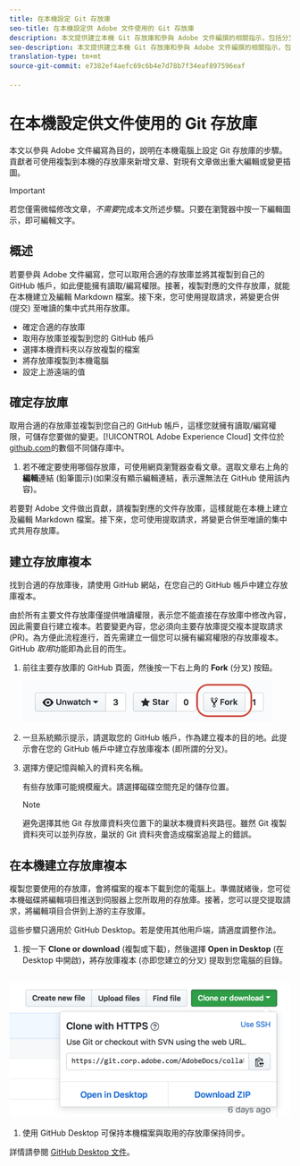 ```yaml
---
title: 在本機設定 Git 存放庫
seo-title: 在本機設定供 Adobe 文件使用的 Git 存放庫
description: 本文提供建立本機 Git 存放庫和參與 Adobe 文件編撰的相關指示，包括分叉處理與複製流程。
seo-description: 本文提供建立本機 Git 存放庫和參與 Adobe 文件編撰的相關指示，包括分叉處理與複製流程。
translation-type: tm+mt
source-git-commit: e7382ef4aefc69c6b4e7d78b7f34eaf897596eaf

---
```



# 在本機設定供文件使用的 Git 存放庫

本文以參與 Adobe 文件編寫為目的，說明在本機電腦上設定 Git 存放庫的步驟。貢獻者可使用複製到本機的存放庫來新增文章、對現有文章做出重大編輯或變更插圖。

> [!IMPORTANT]
> 若您僅需微幅修改文章，*不需要*完成本文所述步驟。只要在瀏覽器中按一下編輯圖示，即可編輯文字。

## 概述

若要參與 Adobe 文件編寫，您可以取用合適的存放庫並將其複製到自己的 GitHub 帳戶，如此便能擁有讀取/編寫權限。接著，複製對應的文件存放庫，就能在本機建立及編輯 Markdown 檔案。接下來，您可使用提取請求，將變更合併 (提交) 至唯讀的集中式共用存放庫。

* 確定合適的存放庫
* 取用存放庫並複製到您的 GitHub 帳戶
* 選擇本機資料夾以存放複製的檔案
* 將存放庫複製到本機電腦
* 設定上游遠端的值

## 確定存放庫

取用合適的存放庫並複製到您自己的 GitHub 帳戶，這樣您就擁有讀取/編寫權限，可儲存您要做的變更。[!UICONTROL Adobe Experience Cloud] 文件位於 [github.com](https://www.github.com/adobedocs)的數個不同儲存庫中。

1. 若不確定要使用哪個存放庫，可使用網頁瀏覽器查看文章。選取文章右上角的**編輯**連結 (鉛筆圖示)(如果沒有顯示編輯連結，表示還無法在 GitHub 使用該內容)。

若要對 Adobe 文件做出貢獻，請複製對應的文件存放庫，這樣就能在本機上建立及編輯 Markdown 檔案。接下來，您可使用提取請求，將變更合併至唯讀的集中式共用存放庫。

<!---
![GitHub Triangle](/assets/git-and-github-initial-setup.png)

If you're new to GitHub, watch the following video for a conceptual overview of the forking and cloning process:

>[!VIDEO https://channel9.msdn.com/Blogs/CoolMoose/Git-Repository-Setup/player]
-->

## 建立存放庫複本

找到合適的存放庫後，請使用 GitHub 網站，在您自己的 GitHub 帳戶中建立存放庫複本。

由於所有主要文件存放庫僅提供唯讀權限，表示您不能直接在存放庫中修改內容，因此需要自行建立複本。若要變更內容，您必須向主要存放庫提交複本提取請求 (PR)。為方便此流程進行，首先需建立一個您可以擁有編寫權限的存放庫複本。GitHub *取用*功能即為此目的而生。

1. 前往主要存放庫的 GitHub 頁面，然後按一下右上角的 **Fork** (分叉) 按鈕。

   ![GitHub 分叉功能](assets/fork-simple.png)

1. 一旦系統顯示提示，請選取您的 GitHub 帳戶，作為建立複本的目的地。此提示會在您的 GitHub 帳戶中建立存放庫複本 (即所謂的分叉)。

1. 選擇方便記憶與輸入的資料夾名稱。

   有些存放庫可能規模龐大。請選擇磁碟空間充足的儲存位置。

   > [!NOTE]
   > 避免選擇其他 Git 存放庫資料夾位置下的巢狀本機資料夾路徑。雖然 Git 複製資料夾可以並列存放，巢狀的 Git 資料夾會造成檔案追蹤上的錯誤。

## 在本機建立存放庫複本

複製您要使用的存放庫，會將檔案的複本下載到您的電腦上。準備就緒後，您可從本機磁碟將編輯項目推送到伺服器上您所取用的存放庫。接著，您可以提交提取請求，將編輯項目合併到上游的主存放庫。

這些步驟只適用於 GitHub Desktop。若是使用其他用戶端，請適度調整作法。

1. 按一下 **Clone or download** (複製或下載)，然後選擇 **Open in Desktop** (在 Desktop 中開啟)，將存放庫複本 (亦即您建立的分叉) 提取到您電腦的目錄。

  ![複製存放庫](assets/clone-pulldown.png)

1. 使用 GitHub Desktop 可保持本機檔案與取用的存放庫保持同步。

詳情請參閱 [GitHub Desktop 文件](https://help.github.com/desktop/)。
